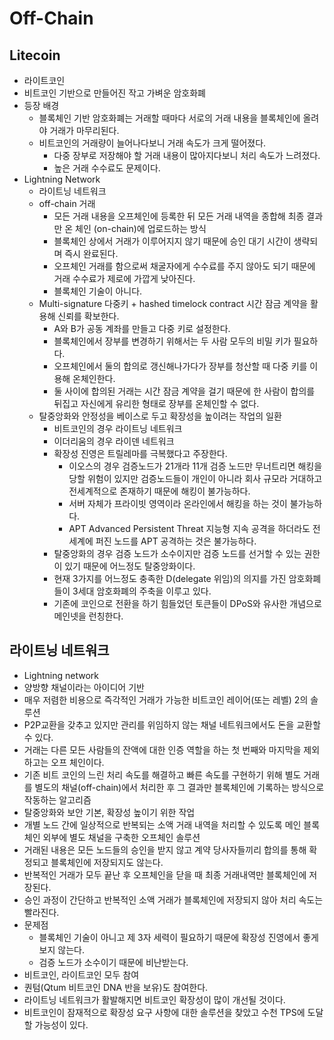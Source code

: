 # Off-Chain

## Litecoin

* 라이트코인
* 비트코인 기반으로 만들어진 작고 가벼운 암호화폐
* 등장 배경
  * 블록체인 기반 암호화폐는 거래할 때마다 서로의 거래 내용을 블록체인에 올려야 거래가 마무리된다.
  * 비트코인의 거래량이 늘어나다보니 거래 속도가 크게 떨어졌다.
    * 다중 장부로 저장해야 할 거래 내용이 많아지다보니 처리 속도가 느려졌다.
    * 높은 거래 수수료도 문제이다.
* Lightning Network
  * 라이트닝 네트워크
  * off-chain 거래
    * 모든 거래 내용을 오프체인에 등록한 뒤 모든 거래 내역을 종합해 최종 결과만 온 체인 (on-chain)에 업로드하는 방식
    * 블록체인 상에서 거래가 이루어지지 않기 때문에 승인 대기 시간이 생략되며 즉시 완료된다.
    * 오프체인 거래를 함으로써 채굴자에게 수수료를 주지 않아도 되기 때문에 거래 수수료가 제로에 가깝게 낮아진다.
    * 블록체인 기술이 아니다.
  * Multi-signature 다중키 + hashed timelock contract 시간 잠금 계약을 활용해 신뢰를 확보한다.
    * A와 B가 공동 계좌를 만들고 다중 키로 설정한다.
    * 블록체인에서 장부를 변경하기 위해서는 두 사람 모두의 비밀 키가 필요하다.
    * 오프체인에서 둘의 합의로 갱신해나가다가 장부를 청산할 때 다중 키를 이용해 온체인한다.
    * 둘 사이에 합의된 거래는 시간 잠금 계약을 걸기 때문에 한 사람이 합의를 뒤집고 자신에게 유리한 형태로 장부를 온체인할 수 없다.
  * 탈중앙화와 안정성을 베이스로 두고 확장성을 높이려는 작업의 일환
    * 비트코인의 경우 라이트닝 네트워크
    * 이더리움의 경우 라이덴 네트워크
    * 확장성 진영은 트릴레마를 극복했다고 주장한다.
      * 이오스의 경우 검증노드가 21개라 11개 검증 노드만 무너트리면 해킹을 당할 위험이 있지만 검증노드들이 개인이 아니라 회사 규모라 거대하고 전세계적으로 존재하기 때문에 해킹이 불가능하다.
      * 서버 자체가 프라이빗 영역이라 온라인에서 해킹을 하는 것이 불가능하다.
      * APT Advanced Persistent Threat 지능형 지속 공격을 하더라도 전 세계에 퍼진 노드를 APT 공격하는 것은 불가능하다.
    * 탈중앙화의 경우 검증 노드가 소수이지만 검증 노드를 선거할 수 있는 권한이 있기 때문에 어느정도 탈중앙화이다.
    * 현재 3가지를 어느정도 충족한 D(delegate 위임)의 의지를 가진 암호화폐들이 3세대 암호화폐의 주축을 이루고 있다.
    * 기존에 코인으로 전환을 하기 힘들었던 토큰들이 DPoS와 유사한 개념으로 메인넷을 런칭한다.

## 라이트닝 네트워크

* Lightning network
* 양방향 채널이라는 아이디어 기반
* 매우 저렴한 비용으로 즉각적인 거래가 가능한 비트코인 레이어(또는 레벨) 2의 솔루션
* P2P교환을 갖추고 있지만 관리를 위임하지 않는 채널 네트워크에서도 돈을 교환할 수 있다.
* 거래는 다른 모든 사람들의 잔액에 대한 인증 역할을 하는 첫 번째와 마지막을 제외하고는 오프 체인이다.
* 기존 비트 코인의 느린 처리 속도를 해결하고 빠른 속도를 구현하기 위해 별도 거래를 별도의 채널(off-chain)에서 처리한 후 그 결과만 블록체인에 기록하는 방식으로 작동하는 알고리즘
* 탈중앙화와 보안 기본, 확장성 높이기 위한 작업
* 개별 노드 간에 일상적으로 반복되는 소액 거래 내역을 처리할 수 있도록 메인 블록체인 외부에 별도 채널을 구축한 오프체인 솔루션
* 거래된 내용은 모든 노드들의 승인을 받지 않고 계약 당사자들끼리 합의를 통해 확정되고 블록체인에 저장되지도 않는다.
* 반복적인 거래가 모두 끝난 후 오프체인을 닫을 때 최종 거래내역만 블록체인에 저장된다.
* 승인 과정이 간단하고 반복적인 소액 거래가 블록체인에 저장되지 않아 처리 속도는 빨라진다.
* 문제점
  * 블록체인 기술이 아니고 제 3자 세력이 필요하기 때문에 확장성 진영에서 좋게 보지 않는다.
  * 검증 노드가 소수이기 때문에 비난받는다.
* 비트코인, 라이트코인 모두 참여
* 퀀텀(Qtum 비트코인 DNA 반을 보유)도 참여한다.
* 라이트닝 네트워크가 활발해지면 비트코인 확장성이 많이 개선될 것이다.
* 비트코인이 잠재적으로 확장성 요구 사항에 대한 솔루션을 찾았고 수천 TPS에 도달할 가능성이 있다.